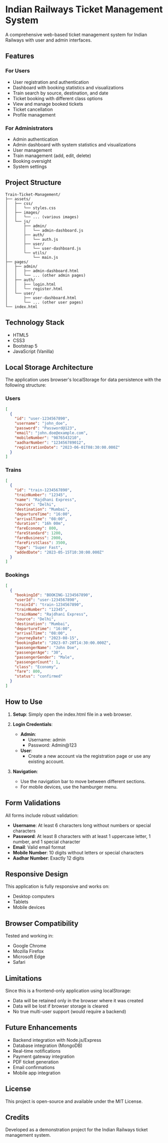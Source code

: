 # Indian Railways Ticket Management System

A comprehensive web-based ticket management system for Indian Railways with user and admin interfaces.

## Features

### For Users

- User registration and authentication
- Dashboard with booking statistics and visualizations
- Train search by source, destination, and date
- Ticket booking with different class options
- View and manage booked tickets
- Ticket cancellation
- Profile management

### For Administrators

- Admin authentication
- Admin dashboard with system statistics and visualizations
- User management
- Train management (add, edit, delete)
- Booking oversight
- System settings

## Project Structure

```
Train-Ticket-Management/
├── assets/
│   ├── css/
│   │   └── styles.css
│   ├── images/
│   │   └── ... (various images)
│   └── js/
│       ├── admin/
│       │   └── admin-dashboard.js
│       ├── auth/
│       │   └── auth.js
│       ├── user/
│       │   └── user-dashboard.js
│       └── utils/
│           └── main.js
├── pages/
│   ├── admin/
│   │   ├── admin-dashboard.html
│   │   └── ... (other admin pages)
│   ├── auth/
│   │   ├── login.html
│   │   └── register.html
│   └── user/
│       ├── user-dashboard.html
│       └── ... (other user pages)
└── index.html
```

## Technology Stack

- HTML5
- CSS3
- Bootstrap 5
- JavaScript (Vanilla)

## Local Storage Architecture

The application uses browser's localStorage for data persistence with the following structure:

### Users

```json
[
  {
    "id": "user-1234567890",
    "username": "john_doe",
    "password": "Password@123",
    "email": "john.doe@example.com",
    "mobileNumber": "9876543210",
    "aadharNumber": "123456789012",
    "registrationDate": "2023-06-01T08:30:00.000Z"
  }
]
```

### Trains

```json
[
  {
    "id": "train-1234567890",
    "trainNumber": "12345",
    "name": "Rajdhani Express",
    "source": "Delhi",
    "destination": "Mumbai",
    "departureTime": "16:00",
    "arrivalTime": "08:00",
    "duration": "16h 00m",
    "fareEconomy": 800,
    "fareStandard": 1200,
    "fareBusiness": 2000,
    "fareFirstClass": 3500,
    "type": "Super Fast",
    "addedDate": "2023-05-15T10:30:00.000Z"
  }
]
```

### Bookings

```json
[
  {
    "bookingId": "BOOKING-1234567890",
    "userId": "user-1234567890",
    "trainId": "train-1234567890",
    "trainNumber": "12345",
    "trainName": "Rajdhani Express",
    "source": "Delhi",
    "destination": "Mumbai",
    "departureTime": "16:00",
    "arrivalTime": "08:00",
    "journeyDate": "2023-08-15",
    "bookingDate": "2023-07-20T14:30:00.000Z",
    "passengerName": "John Doe",
    "passengerAge": "30",
    "passengerGender": "Male",
    "passengerCount": 1,
    "class": "Economy",
    "fare": 800,
    "status": "confirmed"
  }
]
```

## How to Use

1. **Setup**: Simply open the index.html file in a web browser.

2. **Login Credentials**:

   - **Admin**:
     - Username: admin
     - Password: Admin@123
   - **User**:
     - Create a new account via the registration page or use any existing account.

3. **Navigation**:
   - Use the navigation bar to move between different sections.
   - For mobile devices, use the hamburger menu.

## Form Validations

All forms include robust validation:

- **Username**: At least 6 characters long without numbers or special characters
- **Password**: At least 8 characters with at least 1 uppercase letter, 1 number, and 1 special character
- **Email**: Valid email format
- **Mobile Number**: 10 digits without letters or special characters
- **Aadhar Number**: Exactly 12 digits

## Responsive Design

This application is fully responsive and works on:

- Desktop computers
- Tablets
- Mobile devices

## Browser Compatibility

Tested and working in:

- Google Chrome
- Mozilla Firefox
- Microsoft Edge
- Safari

## Limitations

Since this is a frontend-only application using localStorage:

- Data will be retained only in the browser where it was created
- Data will be lost if browser storage is cleared
- No true multi-user support (would require a backend)

## Future Enhancements

- Backend integration with Node.js/Express
- Database integration (MongoDB)
- Real-time notifications
- Payment gateway integration
- PDF ticket generation
- Email confirmations
- Mobile app integration

## License

This project is open-source and available under the MIT License.

## Credits

Developed as a demonstration project for the Indian Railways ticket management system.
